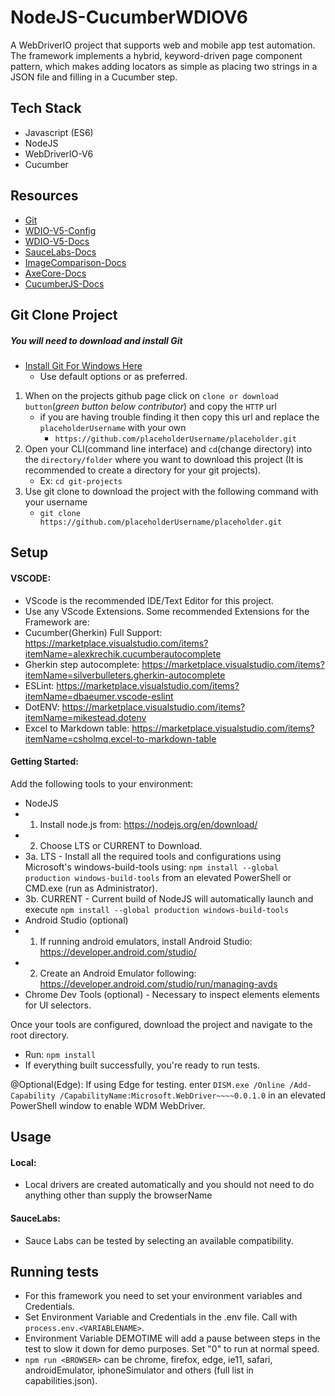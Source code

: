 NodeJS-CucumberWDIOV6
======

A WebDriverIO project that supports web and mobile app test automation. The framework implements a hybrid,
 keyword-driven page component pattern, which makes adding locators as simple as placing two strings in a 
 JSON file and filling in a Cucumber step.
## Tech Stack 

* Javascript (ES6)
* NodeJS
* WebDriverIO-V6
* Cucumber

Resources
---
- [Git](https://git-scm.com/docs)
- [WDIO-V5-Config](https://webdriver.io/docs/gettingstarted.html)
- [WDIO-V5-Docs](https://webdriver.io/docs/api.html)
- [SauceLabs-Docs](https://wiki.saucelabs.com/display/DOCS/Test+Configuration+Options)
- [ImageComparison-Docs](https://github.com/wswebcreation/webdriver-image-comparison/blob/master/docs/OPTIONS.md#compare-options)
- [AxeCore-Docs](https://www.deque.com/axe/axe-for-web/documentation/)
- [CucumberJS-Docs](https://cucumber.io/docs/installation/javascript/)

Git Clone Project
---

##### You will need to download and install Git
- [Install Git For Windows Here](https://git-scm.com/download/win) 
    - Use default options or as preferred.
1. When on the projects github page click on `clone or download button`(_green button below contributor_) and copy the `HTTP` url
    - if you are having trouble finding it then copy this url and replace the `placeholderUsername` with your own
        - `https://github.com/placeholderUsername/placeholder.git`
2. Open your CLI(command line interface) and `cd`(change directory) into the `directory/folder` where you want to download this project (It is recommended to create a directory for your git projects). 
    - Ex: `cd git-projects`
3. Use git clone to download the project with the following command with your username
    - `git clone https://github.com/placeholderUsername/placeholder.git`

Setup
---

#### **VSCODE:**
* VScode is the recommended IDE/Text Editor for this project.
* Use any VScode Extensions. Some recommended Extensions for the Framework are: 
* Cucumber(Gherkin) Full Support: https://marketplace.visualstudio.com/items?itemName=alexkrechik.cucumberautocomplete
* Gherkin step autocomplete: https://marketplace.visualstudio.com/items?itemName=silverbulleters.gherkin-autocomplete
* ESLint: https://marketplace.visualstudio.com/items?itemName=dbaeumer.vscode-eslint
* DotENV: https://marketplace.visualstudio.com/items?itemName=mikestead.dotenv
* Excel to Markdown table: https://marketplace.visualstudio.com/items?itemName=csholmq.excel-to-markdown-table

#### **Getting Started:**
Add the following tools to your environment:

* NodeJS
* 1. Install node.js from: https://nodejs.org/en/download/
* 2. Choose LTS or CURRENT to Download.
* 3a. LTS - Install all the required tools and configurations using Microsoft's windows-build-tools using: `npm install --global production windows-build-tools` from an elevated         PowerShell or CMD.exe (run as Administrator). 
* 3b. CURRENT - Current build of NodeJS will automatically launch and execute `npm install --global production windows-build-tools`
* Android Studio (optional)
* 1. If running android emulators, install Android Studio: https://developer.android.com/studio/
* 2. Create an Android Emulator following: https://developer.android.com/studio/run/managing-avds
* Chrome Dev Tools (optional) - Necessary to inspect elements elements for UI selectors.

Once your tools are configured, download the project and navigate to the root directory. 

* Run: `npm install`
* If everything built successfully, you're ready to run tests.

@Optional(Edge): If using Edge for testing. enter `DISM.exe /Online /Add-Capability /CapabilityName:Microsoft.WebDriver~~~~0.0.1.0` in an elevated PowerShell window to enable WDM WebDriver.

Usage
---

#### **Local:**
- Local drivers are created automatically and you should not need to do anything other than supply the browserName

#### **SauceLabs:**
- Sauce Labs can be tested by selecting an available compatibility.

Running tests
----  

* For this framework you need to set your environment variables and Credentials.
* Set Environment Variable and Credentials in the .env file. Call with `process.env.<VARIABLENAME>`.
* Environment Variable DEMOTIME will add a pause between steps in the test to slow it down for demo purposes. Set "0" to run at normal speed.
* `npm run <BROWSER>` <BROWSER> can be chrome, firefox, edge, ie11, safari, androidEmulator, iphoneSimulator and others (full list in capabilities.json).

